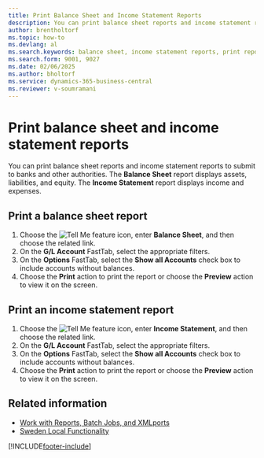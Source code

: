 ```yaml
---
title: Print Balance Sheet and Income Statement Reports
description: You can print balance sheet reports and income statement reports to submit to banks and other authorities.
author: brentholtorf
ms.topic: how-to
ms.devlang: al
ms.search.keywords: balance sheet, income statement reports, print reports
ms.search.form: 9001, 9027
ms.date: 02/06/2025
ms.author: bholtorf
ms.service: dynamics-365-business-central
ms.reviewer: v-soumramani
---
```


# Print balance sheet and income statement reports

You can print balance sheet reports and income statement reports to submit to banks and other authorities. The **Balance Sheet** report displays assets, liabilities, and equity. The **Income Statement** report displays income and expenses.  

## Print a balance sheet report  

1. Choose the ![Tell Me feature](../../media/ui-search/search_small.png "Tell me what you want to do") icon, enter **Balance Sheet**, and then choose the related link.  
1. On the **G/L Account** FastTab, select the appropriate filters.  
1. On the **Options** FastTab, select the **Show all Accounts** check box to include accounts without balances.  
1. Choose the **Print** action to print the report or choose the **Preview** action to view it on the screen.  

## Print an income statement report  

1. Choose the ![Tell Me feature](../../media/ui-search/search_small.png "Tell me what you want to do") icon, enter **Income Statement**, and then choose the related link.  
1. On the **G/L Account** FastTab, select the appropriate filters.  
1. On the **Options** FastTab, select the **Show all Accounts** check box to include accounts without balances.  
1. Choose the **Print** action to print the report or choose the **Preview** action to view it on the screen.  

## Related information

- [Work with Reports, Batch Jobs, and XMLports](../../ui-work-report.md)
- [Sweden Local Functionality](sweden-local-functionality.md)

[!INCLUDE[footer-include](../../includes/footer-banner.md)]
